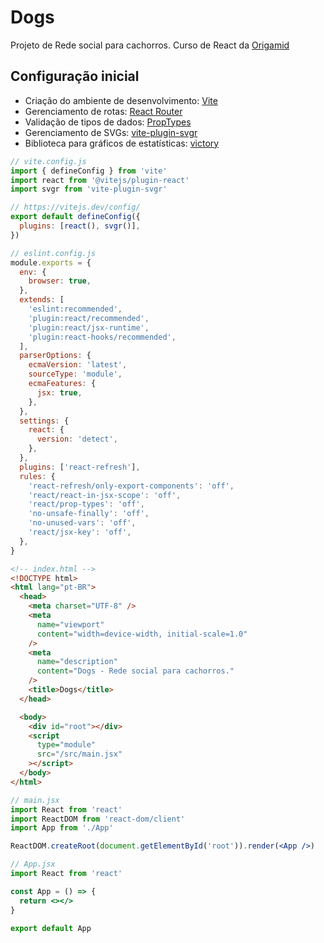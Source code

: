 # Dogs

Projeto de Rede social para cachorros. Curso de React da [Origamid](https://www.origamid.com/curso/react-completo/)

## Configuração inicial

- Criação do ambiente de desenvolvimento: [Vite](https://vite.dev/)
- Gerenciamento de rotas: [React Router](https://reactrouter.com/)
- Validação de tipos de dados: [PropTypes](https://reactjs.org/docs/typechecking-with-proptypes.html)
- Gerenciamento de SVGs: [vite-plugin-svgr](https://github.com/pd4d10/vite-plugin-svgr)
- Biblioteca para gráficos de estatísticas: [victory](https://github.com/FormidableLabs/Victory)

```js
// vite.config.js
import { defineConfig } from 'vite'
import react from '@vitejs/plugin-react'
import svgr from 'vite-plugin-svgr'

// https://vitejs.dev/config/
export default defineConfig({
  plugins: [react(), svgr()],
})
```

```js
// eslint.config.js
module.exports = {
  env: {
    browser: true,
  },
  extends: [
    'eslint:recommended',
    'plugin:react/recommended',
    'plugin:react/jsx-runtime',
    'plugin:react-hooks/recommended',
  ],
  parserOptions: {
    ecmaVersion: 'latest',
    sourceType: 'module',
    ecmaFeatures: {
      jsx: true,
    },
  },
  settings: {
    react: {
      version: 'detect',
    },
  },
  plugins: ['react-refresh'],
  rules: {
    'react-refresh/only-export-components': 'off',
    'react/react-in-jsx-scope': 'off',
    'react/prop-types': 'off',
    'no-unsafe-finally': 'off',
    'no-unused-vars': 'off',
    'react/jsx-key': 'off',
  },
}
```

```html
<!-- index.html -->
<!DOCTYPE html>
<html lang="pt-BR">
  <head>
    <meta charset="UTF-8" />
    <meta
      name="viewport"
      content="width=device-width, initial-scale=1.0"
    />
    <meta
      name="description"
      content="Dogs - Rede social para cachorros."
    />
    <title>Dogs</title>
  </head>

  <body>
    <div id="root"></div>
    <script
      type="module"
      src="/src/main.jsx"
    ></script>
  </body>
</html>
```

```jsx
// main.jsx
import React from 'react'
import ReactDOM from 'react-dom/client'
import App from './App'

ReactDOM.createRoot(document.getElementById('root')).render(<App />)
```

```jsx
// App.jsx
import React from 'react'

const App = () => {
  return <></>
}

export default App
```
